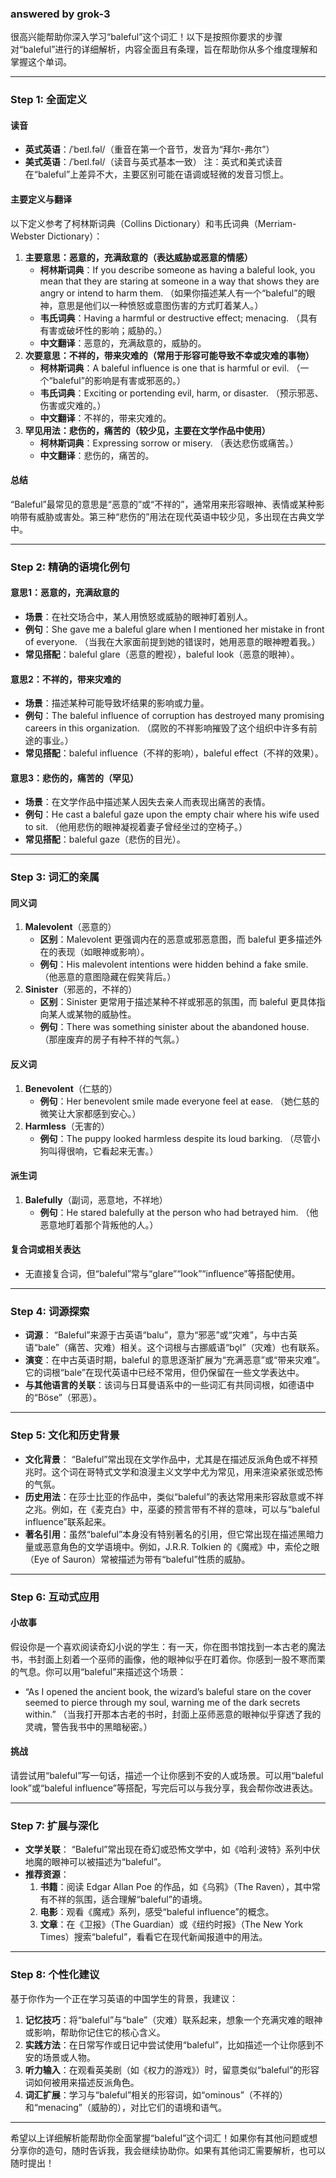 ### answered by grok-3
很高兴能帮助你深入学习“baleful”这个词汇！以下是按照你要求的步骤对“baleful”进行的详细解析，内容全面且有条理，旨在帮助你从多个维度理解和掌握这个单词。

---

### **Step 1: 全面定义**

#### **读音**
- **英式英语**：/ˈbeɪl.fəl/（重音在第一个音节，发音为“拜尔-弗尔”）
- **美式英语**：/ˈbeɪl.fəl/（读音与英式基本一致）
注：英式和美式读音在“baleful”上差异不大，主要区别可能在语调或轻微的发音习惯上。

#### **主要定义与翻译**
以下定义参考了柯林斯词典（Collins Dictionary）和韦氏词典（Merriam-Webster Dictionary）：
1. **主要意思：恶意的，充满敌意的（表达威胁或恶意的情感）**
   - **柯林斯词典**：If you describe someone as having a baleful look, you mean that they are staring at someone in a way that shows they are angry or intend to harm them. （如果你描述某人有一个“baleful”的眼神，意思是他们以一种愤怒或意图伤害的方式盯着某人。）
   - **韦氏词典**：Having a harmful or destructive effect; menacing. （具有有害或破坏性的影响；威胁的。）
   - **中文翻译**：恶意的，充满敌意的，威胁的。
2. **次要意思：不祥的，带来灾难的（常用于形容可能导致不幸或灾难的事物）**
   - **柯林斯词典**：A baleful influence is one that is harmful or evil. （一个“baleful”的影响是有害或邪恶的。）
   - **韦氏词典**：Exciting or portending evil, harm, or disaster. （预示邪恶、伤害或灾难的。）
   - **中文翻译**：不祥的，带来灾难的。
3. **罕见用法：悲伤的，痛苦的（较少见，主要在文学作品中使用）**
   - **柯林斯词典**：Expressing sorrow or misery. （表达悲伤或痛苦。）
   - **中文翻译**：悲伤的，痛苦的。

#### **总结**
“Baleful”最常见的意思是“恶意的”或“不祥的”，通常用来形容眼神、表情或某种影响带有威胁或害处。第三种“悲伤的”用法在现代英语中较少见，多出现在古典文学中。

---

### **Step 2: 精确的语境化例句**

#### **意思1：恶意的，充满敌意的**
- **场景**：在社交场合中，某人用愤怒或威胁的眼神盯着别人。
- **例句**：She gave me a baleful glare when I mentioned her mistake in front of everyone. （当我在大家面前提到她的错误时，她用恶意的眼神瞪着我。）
- **常见搭配**：baleful glare（恶意的瞪视），baleful look（恶意的眼神）。

#### **意思2：不祥的，带来灾难的**
- **场景**：描述某种可能导致坏结果的影响或力量。
- **例句**：The baleful influence of corruption has destroyed many promising careers in this organization. （腐败的不祥影响摧毁了这个组织中许多有前途的事业。）
- **常见搭配**：baleful influence（不祥的影响），baleful effect（不祥的效果）。

#### **意思3：悲伤的，痛苦的（罕见）**
- **场景**：在文学作品中描述某人因失去亲人而表现出痛苦的表情。
- **例句**：He cast a baleful gaze upon the empty chair where his wife used to sit. （他用悲伤的眼神凝视着妻子曾经坐过的空椅子。）
- **常见搭配**：baleful gaze（悲伤的目光）。

---

### **Step 3: 词汇的亲属**

#### **同义词**
1. **Malevolent**（恶意的）
   - **区别**：Malevolent 更强调内在的恶意或邪恶意图，而 baleful 更多描述外在的表现（如眼神或影响）。
   - **例句**：His malevolent intentions were hidden behind a fake smile. （他恶意的意图隐藏在假笑背后。）
2. **Sinister**（邪恶的，不祥的）
   - **区别**：Sinister 更常用于描述某种不祥或邪恶的氛围，而 baleful 更具体指向某人或某物的威胁性。
   - **例句**：There was something sinister about the abandoned house. （那座废弃的房子有种不祥的气氛。）

#### **反义词**
1. **Benevolent**（仁慈的）
   - **例句**：Her benevolent smile made everyone feel at ease. （她仁慈的微笑让大家都感到安心。）
2. **Harmless**（无害的）
   - **例句**：The puppy looked harmless despite its loud barking. （尽管小狗叫得很响，它看起来无害。）

#### **派生词**
1. **Balefully**（副词，恶意地，不祥地）
   - **例句**：He stared balefully at the person who had betrayed him. （他恶意地盯着那个背叛他的人。）

#### **复合词或相关表达**
- 无直接复合词，但“baleful”常与“glare”“look”“influence”等搭配使用。

---

### **Step 4: 词源探索**

- **词源**： “Baleful”来源于古英语“balu”，意为“邪恶”或“灾难”，与中古英语“bale”（痛苦、灾难）相关。这个词根与古挪威语“bǫl”（灾难）也有联系。
- **演变**：在中古英语时期，baleful 的意思逐渐扩展为“充满恶意”或“带来灾难”。它的词根“bale”在现代英语中已经不常用，但仍保留在一些文学表达中。
- **与其他语言的关联**：该词与日耳曼语系中的一些词汇有共同词根，如德语中的“Böse”（邪恶）。

---

### **Step 5: 文化和历史背景**

- **文化背景**： “Baleful”常出现在文学作品中，尤其是在描述反派角色或不祥预兆时。这个词在哥特式文学和浪漫主义文学中尤为常见，用来渲染紧张或恐怖的气氛。
- **历史用法**：在莎士比亚的作品中，类似“baleful”的表达常用来形容敌意或不祥之兆。例如，在《麦克白》中，巫婆的预言带有不祥的意味，可以与“baleful influence”联系起来。
- **著名引用**：虽然“baleful”本身没有特别著名的引用，但它常出现在描述黑暗力量或恶意角色的文学语境中。例如，J.R.R. Tolkien 的《魔戒》中，索伦之眼（Eye of Sauron）常被描述为带有“baleful”性质的威胁。

---

### **Step 6: 互动式应用**

#### **小故事**
假设你是一个喜欢阅读奇幻小说的学生：有一天，你在图书馆找到一本古老的魔法书，书封面上刻着一个巫师的画像，他的眼神似乎在盯着你。你感到一股不寒而栗的气息。你可以用“baleful”来描述这个场景：
- “As I opened the ancient book, the wizard’s baleful stare on the cover seemed to pierce through my soul, warning me of the dark secrets within.” （当我打开那本古老的书时，封面上巫师恶意的眼神似乎穿透了我的灵魂，警告我书中的黑暗秘密。）

#### **挑战**
请尝试用“baleful”写一句话，描述一个让你感到不安的人或场景。可以用“baleful look”或“baleful influence”等搭配，写完后可以与我分享，我会帮你改进表达。

---

### **Step 7: 扩展与深化**

- **文学关联**： “Baleful”常出现在奇幻或恐怖文学中，如《哈利·波特》系列中伏地魔的眼神可以被描述为“baleful”。
- **推荐资源**：
  1. **书籍**：阅读 Edgar Allan Poe 的作品，如《乌鸦》（The Raven），其中常有不祥的氛围，适合理解“baleful”的语境。
  2. **电影**：观看《魔戒》系列，感受“baleful influence”的概念。
  3. **文章**：在《卫报》（The Guardian）或《纽约时报》（The New York Times）搜索“baleful”，看看它在现代新闻报道中的用法。

---

### **Step 8: 个性化建议**

基于你作为一个正在学习英语的中国学生的背景，我建议：
1. **记忆技巧**：将“baleful”与“bale”（灾难）联系起来，想象一个充满灾难的眼神或影响，帮助你记住它的核心含义。
2. **实践方法**：在日常写作或日记中尝试使用“baleful”，比如描述一个让你感到不安的场景或人物。
3. **听力输入**：在观看英美剧（如《权力的游戏》）时，留意类似“baleful”的形容词如何被用来描述反派角色。
4. **词汇扩展**：学习与“baleful”相关的形容词，如“ominous”（不祥的）和“menacing”（威胁的），对比它们的语境和语气。

---

希望以上详细解析能帮助你全面掌握“baleful”这个词汇！如果你有其他问题或想分享你的造句，随时告诉我，我会继续协助你。如果有其他词汇需要解析，也可以随时提出！